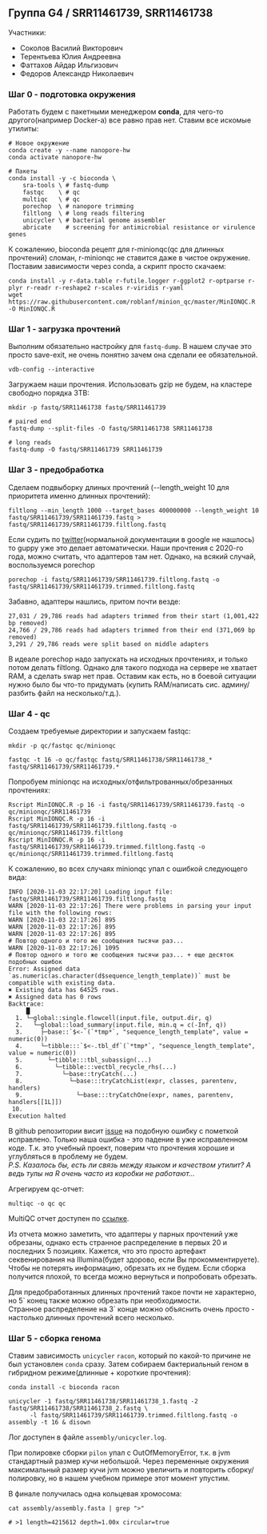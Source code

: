 ## Группа G4 / SRR11461739, SRR11461738
Участники:  
* Соколов Василий Викторович
* Терентьева Юлия Андреевна
* Фаттахов Айдар Ильгизович
* Федоров Александр Николаевич

### Шаг 0 - подготовка окружения
Работать будем с пакетными менеджером **conda**, для чего-то другого(например Docker-a) все равно прав нет. Ставим все искомые утилиты:
```shell
# Новое окружение
conda create -y --name nanopore-hw
conda activate nanopore-hw

# Пакеты
conda install -y -c bioconda \
	sra-tools \ # fastq-dump 
	fastqc    \ # qc
	multiqc   \ # qc
	porechop  \ # nanopore trimming
	filtlong  \ # long reads filtering
	unicycler \ # bacterial genome assembler
	abricate    # screening for antimicrobial resistance or virulence genes
```

К сожалению, bioconda рецепт для r-minionqc(qc для длинных прочтений) сломан, r-minionqc не ставится даже в чистое окружение. 
Поставим зависимости через conda, а скрипт просто скачаем:

```shell
conda install -y r-data.table r-futile.logger r-ggplot2 r-optparse r-plyr r-readr r-reshape2 r-scales r-viridis r-yaml
wget https://raw.githubusercontent.com/roblanf/minion_qc/master/MinIONQC.R -O MinIONQC.R
```
### Шаг 1 - загрузка прочтений
Выполним обязательно настройку для `fastq-dump`. В нашем случае это просто save-exit, не очень понятно зачем она сделали ее обязательной.

```shell
vdb-config --interactive
```

Загружаем наши прочтения. Использовать gzip не будем, на кластере свободно порядка 3TB:
```shell
mkdir -p fastq/SRR11461738 fastq/SRR11461739

# paired end
fastq-dump --split-files -O fastq/SRR11461738 SRR11461738

# long reads
fastq-dump -O fastq/SRR11461739 SRR11461739
```
### Шаг 3 - предобработка

Сделаем подвыборку длиных прочтений (--length_weight 10 для приоритета именно длинных прочтений):
```shell
filtlong --min_length 1000 --target_bases 400000000 --length_weight 10 fastq/SRR11461739/SRR11461739.fastq > fastq/SRR11461739/SRR11461739.filtlong.fastq
```

Если судить по [twitter](https://twitter.com/rrwick/status/1134058857334886401?lang=en)(нормальной документации в google не нашлось) 
то guppy уже это делает автоматически. Наши прочтения с 2020-го года, можно считать, что адаптеров там нет. 
Однако, на всякий случай, воспользуемся porechop
```shell
porechop -i fastq/SRR11461739/SRR11461739.filtlong.fastq -o fastq/SRR11461739/SRR11461739.trimmed.filtlong.fastq
```

Забавно, адаптеры нашлись, притом почти везде:
```shell
27,031 / 29,786 reads had adapters trimmed from their start (1,001,422 bp removed)
24,766 / 29,786 reads had adapters trimmed from their end (371,069 bp removed)
3,291 / 29,786 reads were split based on middle adapters
```

В идеале porechop надо запускать на исходных прочтениях, и только потом делать filtlong. Однако для такого подхода 
на сервере не хватает RAM, а сделать swap нет прав. Оставим как есть, но в боевой ситуации нужно было бы что-то придумать
(купить RAM/написать сис. админу/разбить файл на несколько/т.д.).

### Шаг 4 - qc

Создаем требуемые директории и запускаем fastqc:
```shell
mkdir -p qc/fastqc qc/minionqc

fastqc -t 16 -o qc/fastqc fastq/SRR11461738/SRR11461738_* fastq/SRR11461739/SRR11461739.*
```

Попробуем minionqc на исходных/отфильтрованных/обрезанных прочтениях:
```shell
Rscript MinIONQC.R -p 16 -i fastq/SRR11461739/SRR11461739.fastq -o qc/minionqc/SRR11461739
Rscript MinIONQC.R -p 16 -i fastq/SRR11461739/SRR11461739.filtlong.fastq -o qc/minionqc/SRR11461739.filtlong
Rscript MinIONQC.R -p 16 -i fastq/SRR11461739/SRR11461739.trimmed.filtlong.fastq -o qc/minionqc/SRR11461739.trimmed.filtlong.fastq
```

К сожалению, во всех случаях minionqc упал с ошибкой следующего вида:
```shell
INFO [2020-11-03 22:17:20] Loading input file: fastq/SRR11461739/SRR11461739.filtlong.fastq
WARN [2020-11-03 22:17:26] There were problems in parsing your input file with the following rows: 
WARN [2020-11-03 22:17:26] 895
WARN [2020-11-03 22:17:26] 895
WARN [2020-11-03 22:17:26] 895
# Повтор одного и того же сообщения тысячи раз...
WARN [2020-11-03 22:17:26] 1095
# Повтор одного и того же сообщения тысячи раз... + еще десяток подобных ошибок
Error: Assigned data `as.numeric(as.character(d$sequence_length_template))` must be compatible with existing data.
✖ Existing data has 64525 rows.
✖ Assigned data has 0 rows
Backtrace:
     █
  1. └─global::single.flowcell(input.file, output.dir, q)
  2.   └─global::load_summary(input.file, min.q = c(-Inf, q))
  3.     ├─base::`$<-`(`*tmp*`, "sequence_length_template", value = numeric(0))
  4.     └─tibble:::`$<-.tbl_df`(`*tmp*`, "sequence_length_template", value = numeric(0))
  5.       └─tibble:::tbl_subassign(...)
  6.         └─tibble:::vectbl_recycle_rhs(...)
  7.           └─base::tryCatch(...)
  8.             └─base:::tryCatchList(expr, classes, parentenv, handlers)
  9.               └─base:::tryCatchOne(expr, names, parentenv, handlers[[1L]])
 10.        
Execution halted
```
В github репозитории висит [issue](https://github.com/roblanf/minion_qc/issues/49) на подобную ошибку с пометкой исправлено. 
Только наша ошибка - это падение в уже исправленном коде. Т.к. это учебный проект, поверим что прочтения хорошие и углубляться 
в проблему не будем.  
*P.S. Казалось бы, есть ли связь между языком и качеством утилит? А ведь тулы на R очень часто из коробки не работают...*

Агрегируем qc-отчет:
```shell
multiqc -o qc qc
```
MultiQC отчет доступен по [ссылке](https://htmlpreview.github.io/?https://github.com/alnfedorov/nanopore-hw/blob/master/qc/multiqc_report.html).

Из отчета можно заметить, что адаптеры у парных прочтений уже обрезаны, однако есть странное распределение в первых 20 и последних 5 позициях. 
Кажется, что это просто артефакт секвенирования на Illumina(будет здорово, если Вы прокомментируете).  
Чтобы не потерять информацию, обрезать их не будем. Если сборка получится плохой, то всегда можно вернуться и попробовать обрезать.

Для предобработанных длинных прочтений такое почти не характерно, но 5\` конец также можно обрезать при необходимости.  
Странное распределение на 3\` конце можно объяснить очень просто - настолько длинных прочтений всего несколько.

### Шаг 5 - сборка генома
Ставим зависимость `unicycler` `racon`, который по какой-то причине не был установлен `conda` сразу.
Затем собираем бактериальный геном в гибридном режиме(длинные + короткие прочтения):
```shell
conda install -c bioconda racon

unicycler -1 fastq/SRR11461738/SRR11461738_1.fastq -2 fastq/SRR11461738/SRR11461738_2.fastq \
	  -l fastq/SRR11461739/SRR11461739.trimmed.filtlong.fastq -o assembly -t 16 & disown
```
Лог доступен в файле `assembly/unicycler.log`.  

При полировке сборки `pilon` упал с OutOfMemoryError, т.к. в jvm стандартный размер кучи небольшой. 
Через переменные окружения максимальный размер кучи jvm можно увеличить и повторить сборку/полировку, но в нашем учебном примере этот момент упустим.

В финале получилась одна кольцевая хромосома:

```shell
cat assembly/assembly.fasta | grep ">"

# >1 length=4215612 depth=1.00x circular=true
```
